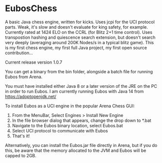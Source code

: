 # EubosChess
A basic Java chess engine, written for kicks. Uses jcpi for the UCI protocol parts. Weak, it's slow and doesn't evaluate for king safety, for example. Currently rated at 1424 ELO on the CCRL (for Blitz 2+1 time control). Uses transpostion hashing and quiescence search extension, but doesn't search very deeply (averaging around 200K Nodes/s in a typical blitz game). This is my first chess engine, my first full Java project, my first open source contribution...

Current release version 1.0.7

You can get a binary from the bin folder, alongside a batch file for running Eubos from Arena.

You must have installed either Java 8 or a later version of the JRE on the PC in order to run Eubos. I am currently running Eubos with Java 14 from https://adoptopenjdk.net/

To install Eubos as a UCI engine in the popular Arena Chess GUI:

1. From the MenuBar, Select Engines > Install New Engine
2. In the file browser dialog that appears, change the drop down to *.bat
3. Navigate to the Eubos binary location, select Eubos.bat
4. Select UCI protocol to communicate with Eubos
5. That's it!

Alternatively, you can install the Eubos.jar file directly in Arena, but if you do this, be aware that the memory allocated to the JVM and Eubos will be capped to 2GB.
